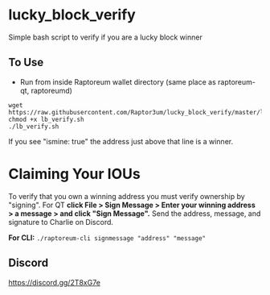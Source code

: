 # lucky_block_verify
Simple bash script to verify if you are a lucky block winner

## To Use
- Run from inside Raptoreum wallet directory (same place as raptoreum-qt, raptoreumd)
```
wget https://raw.githubusercontent.com/Raptor3um/lucky_block_verify/master/lb_verify.sh
chmod +x lb_verify.sh
./lb_verify.sh
```
If you see "ismine: true" the address just above that line is a winner.

# Claiming Your IOUs

To verify that you own a winning address you must verify ownership by "signing". For QT **click File > Sign Message > Enter your winning address > a message > and click "Sign Message".** Send the address, message, and signature to Charlie on Discord.

**For CLI:** `./raptoreum-cli signmessage "address" "message"`
  
  ## Discord
  https://discord.gg/2T8xG7e
